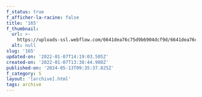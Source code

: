 ```yaml
---
f_status: true
f_afficher-la-racine: false
title: '165'
f_thumbnail:
  url: >-
    https://uploads-ssl.webflow.com/6641dea76c75d9b6904dcf9d/6641dea76c75d9b6904dd348_165.jpg
  alt: null
slug: '165'
updated-on: '2022-01-07T14:19:03.505Z'
created-on: '2022-01-07T13:38:44.980Z'
published-on: '2024-05-13T09:35:37.825Z'
f_category: S
layout: '[archive].html'
tags: archive
---
```



